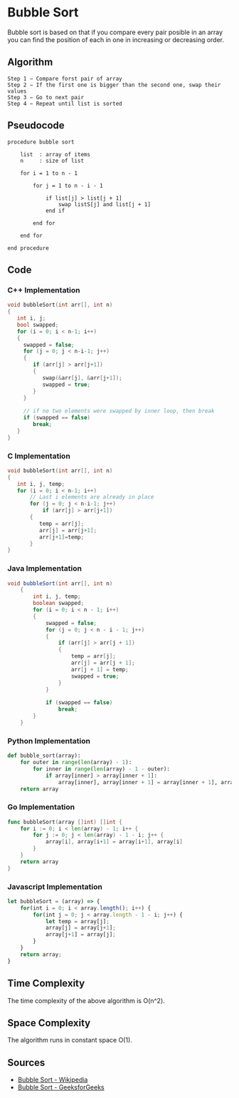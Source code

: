 # Bubble Sort

Bubble sort is based on that if you compare every pair posible in an array you can find the position of each in one in increasing or decreasing order.

## Algorithm

```
Step 1 − Compare forst pair of array
Step 2 − If the first one is bigger than the second one, swap their values
Step 3 − Go to next pair
Step 4 − Repeat until list is sorted
```

## Pseudocode

```
procedure bubble sort 

    list  : array of items
    n     : size of list

    for i = 1 to n - 1
      
        for j = 1 to n - i - 1
            
            if list[j] > list[j + 1]
                swap listS[j] and list[j + 1]
            end if

        end for
  
    end for

end procedure
```

## Code

### C++ Implementation

```cpp
void bubbleSort(int arr[], int n)
{
   int i, j;
   bool swapped;
   for (i = 0; i < n-1; i++)
   {
     swapped = false;
     for (j = 0; j < n-i-1; j++)
     {
        if (arr[j] > arr[j+1])
        {
           swap(&arr[j], &arr[j+1]);
           swapped = true;
        }
     }
 
     // if no two elements were swapped by inner loop, then break
     if (swapped == false)
        break;
   }
}
```
### C Implementation

```C
void bubbleSort(int arr[], int n)
{
   int i, j, temp;
   for (i = 0; i < n-1; i++)     
       // Last i elements are already in place  
       for (j = 0; j < n-i-1; j++)
           if (arr[j] > arr[j+1])
	   {
	      temp = arr[j];
	      arr[j] = arr[j+1];
	      arr[j+1]=temp;
	   }
}
```
### Java Implementation

```java
void bubbleSort(int arr[], int n)
    {
        int i, j, temp;
        boolean swapped;
        for (i = 0; i < n - 1; i++)
        {
            swapped = false;
            for (j = 0; j < n - i - 1; j++)
            {
                if (arr[j] > arr[j + 1])
                {
                    temp = arr[j];
                    arr[j] = arr[j + 1];
                    arr[j + 1] = temp;
                    swapped = true;
                }
            }
 
            if (swapped == false)
                break;
        }
    }
```    

### Python Implementation

```python
def bubble_sort(array):
    for outer in range(len(array) - 1):
        for inner in range(len(array) - 1 - outer):
            if array[inner] > array[inner + 1]:
                array[inner], array[inner + 1] = array[inner + 1], array[inner]
    return array
```

### Go Implementation

```go
func bubbleSort(array []int) []int {
	for i := 0; i < len(array) - 1; i++ {
		for j := 0; j < len(array) - 1 - i; j++ {
			array[i], array[i+1] = array[i+1], array[i]
		}
	}
	return array
}
```
### Javascript Implementation

```js
let bubbleSort = (array) => {
	for(int i = 0; i < array.length(); i++) {
		for(int j = 0; j < array.length - 1 - i; j++) {
			let temp = array[j];
			array[j] = array[j+1];
			array[j+1] = array[j];
		}
	}
	return array;
}
```

## Time Complexity

The time complexity of the above algorithm is O(n^2).

## Space Complexity

The algorithm runs in constant space O(1).

## Sources
    
- [Bubble Sort - Wikipedia](https://en.wikipedia.org/wiki/Bubble_sort)
- [Bubble Sort - GeeksforGeeks](https://www.geeksforgeeks.org/bubble-sort/)
